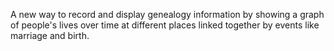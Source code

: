 A new way to record and display genealogy information by showing a graph of people's lives over time at different places linked together by events like marriage and birth.